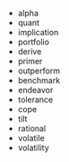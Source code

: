 
- alpha
- quant
- implication
- portfolio
- derive
- primer
- outperform
- benchmark
- endeavor
- tolerance
- cope
- tilt
- rational
- volatile
- volatility